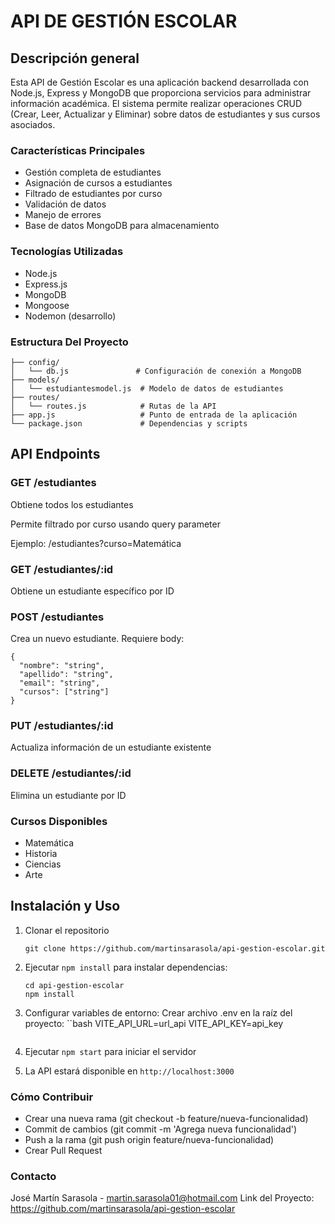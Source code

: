 # API DE GESTIÓN ESCOLAR
## Descripción general
Esta API de Gestión Escolar es una aplicación backend desarrollada con Node.js, Express y MongoDB que proporciona servicios para administrar información académica. El sistema permite realizar operaciones CRUD (Crear, Leer, Actualizar y Eliminar) sobre datos de estudiantes y sus cursos asociados.

### Características Principales
- Gestión completa de estudiantes
- Asignación de cursos a estudiantes
- Filtrado de estudiantes por curso
- Validación de datos
- Manejo de errores
- Base de datos MongoDB para almacenamiento

### Tecnologías Utilizadas
- Node.js
- Express.js
- MongoDB
- Mongoose
- Nodemon (desarrollo)

### Estructura Del Proyecto
```plaintext
├── config/ 
│   └── db.js               # Configuración de conexión a MongoDB
├── models/ 
│   └── estudiantesmodel.js  # Modelo de datos de estudiantes
├── routes/ 
│   └── routes.js            # Rutas de la API
├── app.js                   # Punto de entrada de la aplicación
└── package.json             # Dependencias y scripts
```

## API Endpoints
### GET /estudiantes
Obtiene todos los estudiantes

Permite filtrado por curso usando query parameter

Ejemplo: /estudiantes?curso=Matemática

### GET /estudiantes/:id
Obtiene un estudiante específico por ID

### POST /estudiantes
Crea un nuevo estudiante. 
Requiere body:
```plaintext
{
  "nombre": "string",
  "apellido": "string", 
  "email": "string",
  "cursos": ["string"]
}
```

### PUT /estudiantes/:id
Actualiza información de un estudiante existente

### DELETE /estudiantes/:id
Elimina un estudiante por ID

### Cursos Disponibles
- Matemática
- Historia
- Ciencias
- Arte

## Instalación y Uso
1. Clonar el repositorio
   
   ```plaintext
   git clone https://github.com/martinsarasola/api-gestion-escolar.git
   ```
2. Ejecutar `npm install` para instalar dependencias:

   ```plaintext
   cd api-gestion-escolar
   npm install
   ```
3. Configurar variables de entorno: Crear archivo .env en la raíz del proyecto:
   ``bash
   VITE_API_URL=url_api
   VITE_API_KEY=api_key
   ```
4. Ejecutar `npm start` para iniciar el servidor
5. La API estará disponible en `http://localhost:3000`

### Cómo Contribuir
 - Crear una nueva rama (git checkout -b feature/nueva-funcionalidad)
 - Commit de cambios (git commit -m 'Agrega nueva funcionalidad')
 - Push a la rama (git push origin feature/nueva-funcionalidad)
 - Crear Pull Request

### Contacto
José Martín Sarasola - martin.sarasola01@hotmail.com 
Link del Proyecto: https://github.com/martinsarasola/api-gestion-escolar
